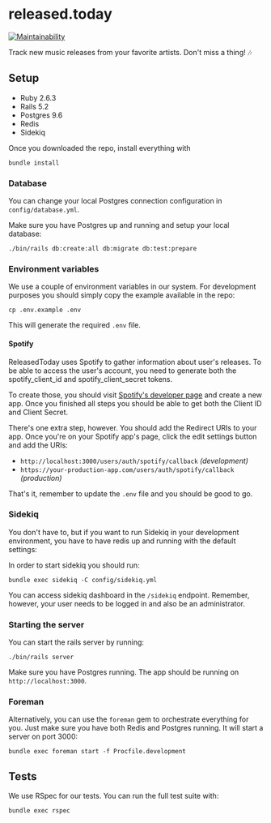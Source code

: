 # released.today

[![Maintainability](https://api.codeclimate.com/v1/badges/34b834495f8ec12fcf44/maintainability)](https://codeclimate.com/github/matiasleidemer/released-today/maintainability)

Track new music releases from your favorite artists. Don't miss a thing! 🎶

## Setup

- Ruby 2.6.3
- Rails 5.2
- Postgres 9.6
- Redis
- Sidekiq

Once you downloaded the repo, install everything with

```
bundle install
```

### Database

You can change your local Postgres connection configuration in `config/database.yml`.

Make sure you have Postgres up and running and setup your local database:

```
./bin/rails db:create:all db:migrate db:test:prepare
```

### Environment variables

We use a couple of environment variables in our system. For development purposes you should simply copy the example available in the repo:

```
cp .env.example .env
```

This will generate the required `.env` file.

#### Spotify

ReleasedToday uses Spotify to gather information about user's releases. To be able to access the user's account, you need to generate both the spotify_client_id and spotify_client_secret tokens.

To create those, you should visit [Spotify's developer page](https://developer.spotify.com/dashboard/applications) and create a new app. Once you finished all steps you should be able to get both the Client ID and Client Secret.

There's one extra step, however. You should add the Redirect URIs to your app. Once you're on your Spotify app's page, click the edit settings button and add the URIs:

- `http://localhost:3000/users/auth/spotify/callback` _(development)_
- `https://your-production-app.com/users/auth/spotify/callback` _(production)_

That's it, remember to update the `.env` file and you should be good to go.

### Sidekiq

You don't have to, but if you want to run Sidekiq in your development environment, you have to have redis up and running with the default settings:

In order to start sidekiq you should run:

```
bundle exec sidekiq -C config/sidekiq.yml
```

You can access sidekiq dashboard in the `/sidekiq` endpoint. Remember, however, your user needs to be logged in and also be an administrator.

### Starting the server

You can start the rails server by running:

```
./bin/rails server
```

Make sure you have Postgres running. The app should be running on `http://localhost:3000`.

### Foreman

Alternatively, you can use the `foreman` gem to orchestrate everything for you. Just make sure you have both Redis and Postgres running. It will start a server on port 3000:

```
bundle exec foreman start -f Procfile.development
```

## Tests

We use RSpec for our tests. You can run the full test suite with:

```
bundle exec rspec
```
